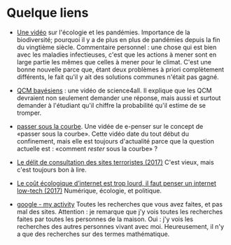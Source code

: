 
# Quelque liens

- [Une vidéo](https://www.youtube.com/watch?v=B9y55oTV7zw) sur l'écologie et les pandémies. Importance de la biodiversité; pourquoi il y a de plus en plus de pandémies depuis la fin du vingtième siècle. Commentaire personnel : une chose qui est bien avec les maladies infectieuses, c'est que les actions à mener sont en large partie les mêmes que celles à mener pour le climat. C'est une bonne nouvelle parce que, étant deux problèmes à priori complètement différents, le fait qu'il y ait des solutions communes n'était pas gagné.

- [QCM bayésiens](https://www.youtube.com/watch?v=1fuIG7rhIXo) : une vidéo de science4all. Il explique que les QCM devraient non seulement demander une réponse, mais aussi et surtout demander à l'étudiant qu'il chiffre la probabilité qu'il estime de se tromper.

- [passer sous la courbe](https://www.youtube.com/watch?v=dp1thcnPbiM). Une vidée de e-penser sur le concept de «passer sous la courbe». Cette vidéo date du tout début du confinement, mais elle est toujours d'actualité parce que la question actuelle est : «comment *rester* sous la courbe» ?

- [Le délit de consultation des sites terroristes (2017)](https://www.lemonde.fr/justice/article/2017/02/08/le-delit-de-consultation-des-sites-terroristes-l-eblouissante-demonstration-de-francois-sureau_5995556_1653604.html) C'est vieux, mais c'est toujours bon à lire. 

- [Le coût écologique d’internet est trop lourd, il faut penser un internet low-tech (2017)](https://reporterre.net/Le-cout-ecologique-d-internet-est-trop-lourd-il-faut-penser-un-internet-low) Numérique, écologie, et politique.

- [google - my activity](https://myactivity.google.com/myactivity) Toutes les recherches que vous avez faites, et pas mal des sites. Attention : je remarque que j'y vois toutes les recherches faites par toutes les personnes de la maison. Oui : j'y vois les recherches des autres personnes vivant avec moi. Heureusement, il n'y a que des recherches sur des termes mathématique.
